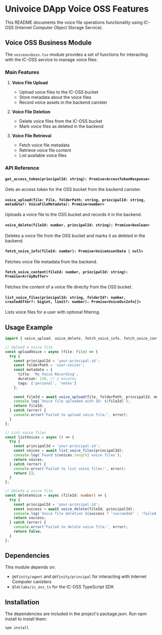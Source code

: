 # Univoice DApp Voice OSS Features

This README documents the voice file operations functionality using IC-OSS (Internet Computer Object Storage Service).

## Voice OSS Business Module

The `voiceossbuss.tsx` module provides a set of functions for interacting with the IC-OSS service to manage voice files:

### Main Features

1. **Voice File Upload**
   - Upload voice files to the IC-OSS bucket
   - Store metadata about the voice files
   - Record voice assets in the backend canister

2. **Voice File Deletion**
   - Delete voice files from the IC-OSS bucket
   - Mark voice files as deleted in the backend

3. **Voice File Retrieval**
   - Fetch voice file metadata
   - Retrieve voice file content
   - List available voice files

### API Reference

#### `get_access_token(principalId: string): Promise<AccessTokenResponse>`
Gets an access token for the OSS bucket from the backend canister.

#### `voice_upload(file: File, folderPath: string, principalId: string, metadata?: VoiceFileMetadata): Promise<number>`
Uploads a voice file to the OSS bucket and records it in the backend.

#### `voice_delete(fileId: number, principalId: string): Promise<boolean>`
Deletes a voice file from the OSS bucket and marks it as deleted in the backend.

#### `fetch_voice_info(fileId: number): Promise<VoiceAssetData | null>`
Fetches voice file metadata from the backend.

#### `fetch_voice_content(fileId: number, principalId: string): Promise<ArrayBuffer>`
Fetches the content of a voice file directly from the OSS bucket.

#### `list_voice_files(principalId: string, folderId?: number, createdAfter?: bigint, limit?: number): Promise<VoiceOssInfo[]>`
Lists voice files for a user with optional filtering.

## Usage Example

```typescript
import { voice_upload, voice_delete, fetch_voice_info, fetch_voice_content, list_voice_files } from '@/utils/voiceossbuss';

// Upload a voice file
const uploadVoice = async (file: File) => {
  try {
    const principalId = 'your-principal-id';
    const folderPath = 'user-voices';
    const metadata = {
      title: 'My Voice Recording',
      duration: 120, // 2 minutes
      tags: ['personal', 'notes']
    };
    
    const fileId = await voice_upload(file, folderPath, principalId, metadata);
    console.log(`Voice file uploaded with ID: ${fileId}`);
    return fileId;
  } catch (error) {
    console.error('Failed to upload voice file:', error);
  }
};

// List voice files
const listVoices = async () => {
  try {
    const principalId = 'your-principal-id';
    const voices = await list_voice_files(principalId);
    console.log(`Found ${voices.length} voice files`);
    return voices;
  } catch (error) {
    console.error('Failed to list voice files:', error);
    return [];
  }
};

// Delete a voice file
const deleteVoice = async (fileId: number) => {
  try {
    const principalId = 'your-principal-id';
    const success = await voice_delete(fileId, principalId);
    console.log(`Voice file deletion ${success ? 'succeeded' : 'failed'}`);
    return success;
  } catch (error) {
    console.error('Failed to delete voice file:', error);
    return false;
  }
};
```

## Dependencies

This module depends on:
- `@dfinity/agent` and `@dfinity/principal` for interacting with Internet Computer canisters
- `@ldclabs/ic_oss_ts` for the IC-OSS TypeScript SDK

## Installation

The dependencies are included in the project's package.json. Run npm install to install them:

```
npm install
``` 